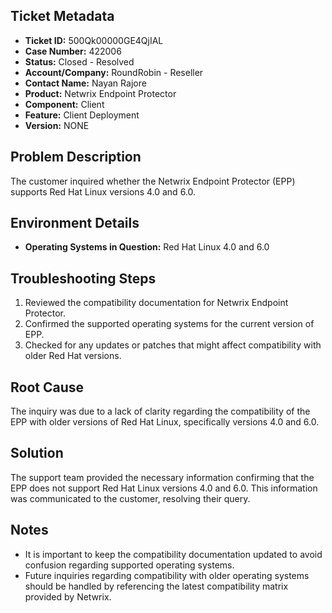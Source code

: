 ## Ticket Metadata
- **Ticket ID:** 500Qk00000GE4QjIAL
- **Case Number:** 422006
- **Status:** Closed - Resolved
- **Account/Company:** RoundRobin - Reseller
- **Contact Name:** Nayan Rajore
- **Product:** Netwrix Endpoint Protector
- **Component:** Client
- **Feature:** Client Deployment
- **Version:** NONE

## Problem Description
The customer inquired whether the Netwrix Endpoint Protector (EPP) supports Red Hat Linux versions 4.0 and 6.0.

## Environment Details
- **Operating Systems in Question:** Red Hat Linux 4.0 and 6.0

## Troubleshooting Steps
1. Reviewed the compatibility documentation for Netwrix Endpoint Protector.
2. Confirmed the supported operating systems for the current version of EPP.
3. Checked for any updates or patches that might affect compatibility with older Red Hat versions.

## Root Cause
The inquiry was due to a lack of clarity regarding the compatibility of the EPP with older versions of Red Hat Linux, specifically versions 4.0 and 6.0.

## Solution
The support team provided the necessary information confirming that the EPP does not support Red Hat Linux versions 4.0 and 6.0. This information was communicated to the customer, resolving their query.

## Notes
- It is important to keep the compatibility documentation updated to avoid confusion regarding supported operating systems.
- Future inquiries regarding compatibility with older operating systems should be handled by referencing the latest compatibility matrix provided by Netwrix.